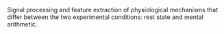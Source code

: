 Signal processing and feature extraction of physiological mechanisms that differ between the two experimental conditions: rest state and mental arithmetic.

